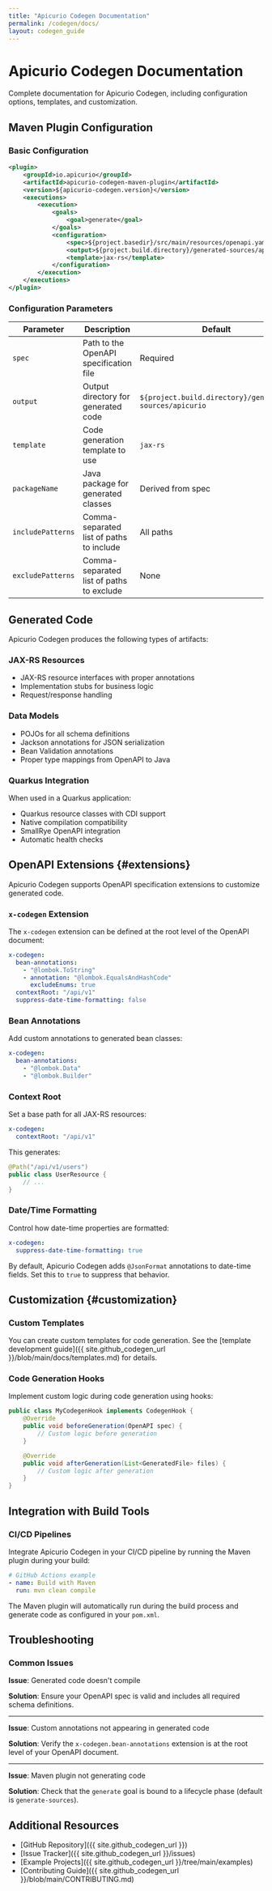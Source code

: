 ```yaml
---
title: "Apicurio Codegen Documentation"
permalink: /codegen/docs/
layout: codegen_guide
---
```


# Apicurio Codegen Documentation

Complete documentation for Apicurio Codegen, including configuration options, templates, and customization.

## Maven Plugin Configuration

### Basic Configuration

```xml
<plugin>
    <groupId>io.apicurio</groupId>
    <artifactId>apicurio-codegen-maven-plugin</artifactId>
    <version>${apicurio-codegen.version}</version>
    <executions>
        <execution>
            <goals>
                <goal>generate</goal>
            </goals>
            <configuration>
                <spec>${project.basedir}/src/main/resources/openapi.yaml</spec>
                <output>${project.build.directory}/generated-sources/apicurio</output>
                <template>jax-rs</template>
            </configuration>
        </execution>
    </executions>
</plugin>
```

### Configuration Parameters

| Parameter | Description | Default |
|-----------|-------------|---------|
| `spec` | Path to the OpenAPI specification file | Required |
| `output` | Output directory for generated code | `${project.build.directory}/generated-sources/apicurio` |
| `template` | Code generation template to use | `jax-rs` |
| `packageName` | Java package for generated classes | Derived from spec |
| `includePatterns` | Comma-separated list of paths to include | All paths |
| `excludePatterns` | Comma-separated list of paths to exclude | None |

## Generated Code

Apicurio Codegen produces the following types of artifacts:

### JAX-RS Resources

- JAX-RS resource interfaces with proper annotations
- Implementation stubs for business logic
- Request/response handling

### Data Models

- POJOs for all schema definitions
- Jackson annotations for JSON serialization
- Bean Validation annotations
- Proper type mappings from OpenAPI to Java

### Quarkus Integration

When used in a Quarkus application:
- Quarkus resource classes with CDI support
- Native compilation compatibility
- SmallRye OpenAPI integration
- Automatic health checks

## OpenAPI Extensions {#extensions}

Apicurio Codegen supports OpenAPI specification extensions to customize generated code.

### `x-codegen` Extension

The `x-codegen` extension can be defined at the root level of the OpenAPI document:

```yaml
x-codegen:
  bean-annotations:
    - "@lombok.ToString"
    - annotation: "@lombok.EqualsAndHashCode"
      excludeEnums: true
  contextRoot: "/api/v1"
  suppress-date-time-formatting: false
```

### Bean Annotations

Add custom annotations to generated bean classes:

```yaml
x-codegen:
  bean-annotations:
    - "@lombok.Data"
    - "@lombok.Builder"
```

### Context Root

Set a base path for all JAX-RS resources:

```yaml
x-codegen:
  contextRoot: "/api/v1"
```

This generates:

```java
@Path("/api/v1/users")
public class UserResource {
    // ...
}
```

### Date/Time Formatting

Control how date-time properties are formatted:

```yaml
x-codegen:
  suppress-date-time-formatting: true
```

By default, Apicurio Codegen adds `@JsonFormat` annotations to date-time fields. Set this to `true` to suppress that behavior.

## Customization {#customization}

### Custom Templates

You can create custom templates for code generation. See the [template development guide]({{ site.github_codegen_url }}/blob/main/docs/templates.md)
for details.

### Code Generation Hooks

Implement custom logic during code generation using hooks:

```java
public class MyCodegenHook implements CodegenHook {
    @Override
    public void beforeGeneration(OpenAPI spec) {
        // Custom logic before generation
    }

    @Override
    public void afterGeneration(List<GeneratedFile> files) {
        // Custom logic after generation
    }
}
```

## Integration with Build Tools

### CI/CD Pipelines

Integrate Apicurio Codegen in your CI/CD pipeline by running the Maven plugin during your build:

```yaml
# GitHub Actions example
- name: Build with Maven
  run: mvn clean compile
```

The Maven plugin will automatically run during the build process and generate code as configured in your `pom.xml`.

## Troubleshooting

### Common Issues

**Issue**: Generated code doesn't compile

**Solution**: Ensure your OpenAPI spec is valid and includes all required schema definitions.

---

**Issue**: Custom annotations not appearing in generated code

**Solution**: Verify the `x-codegen.bean-annotations` extension is at the root level of your OpenAPI document.

---

**Issue**: Maven plugin not generating code

**Solution**: Check that the `generate` goal is bound to a lifecycle phase (default is `generate-sources`).

## Additional Resources

- [GitHub Repository]({{ site.github_codegen_url }})
- [Issue Tracker]({{ site.github_codegen_url }}/issues)
- [Example Projects]({{ site.github_codegen_url }}/tree/main/examples)
- [Contributing Guide]({{ site.github_codegen_url }}/blob/main/CONTRIBUTING.md)
